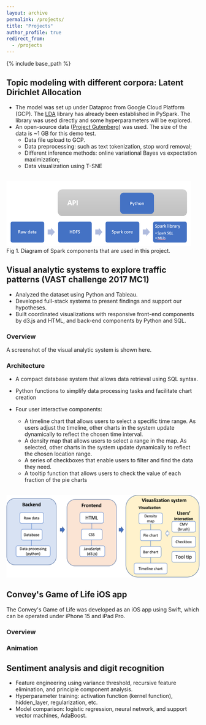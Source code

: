 ```yaml
---
layout: archive
permalink: /projects/
title: "Projects"
author_profile: true
redirect_from: 
  - /projects
---
```


{% include base_path %}

## Topic modeling with different corpora: Latent Dirichlet Allocation
* The model was set up under Dataproc from Google Cloud Platform (GCP). The <a href='https://spark.apache.org/docs/latest/api/python/reference/api/pyspark.ml.clustering.LDA.html'>LDA</a> library has already been established in PySpark. The library was used directly and some hyperparameters will be explored.
* An open-source data (<a href='https://www.gutenberg.org/'>Project Gutenberg</a>) was used. The size of the data is ~1 GB for this demo test. 
  * Data file upload to GCP.
  * Data preprocessing: such as text tokenization, stop word removal; 
  * Different inference methods: online variational Bayes vs expectation maximization; 
  * Data visualization using T-SNE
<br />
<img src="/images/project_1_1.png" alt="project1"><br />
Fig 1. Diagram of Spark components that are used in this project.

## Visual analytic systems to explore traffic patterns (VAST challenge 2017 MC1)
* Analyzed the dataset using Python and Tableau.
* Developed full-stack systems to present findings and support our hypotheses.
* Built coordinated visualizations with responsive front-end components by d3.js and HTML, and back-end components by Python and SQL.


### Overview 
A screenshot of the visual analytic system is shown here.

### Architecture
- A compact database system that allows data retrieval using SQL syntax.

- Python functions to simplify data processing tasks and facilitate chart creation

- Four user interactive components:
  * A timeline chart that allows users to select a specific time range. As users adjust the timeline, other charts in the system update dynamically to reflect the chosen time interval.
  * A density map that allows users to select a range in the map. As selected, other charts in the system update dynamically to reflect the chosen location range.
  * A series of checkboxes that enable users to filter and find the data they need.
  * A tooltip function that allows users to check the value of each fraction of the pie charts

<br />
<img src="/images/project_2_1.png" alt="project2" width="600"><br />

## Convey's Game of Life iOS app

The Convey's Game of Life was developed as an iOS app using Swift, which can be operated under iPhone 15 and iPad Pro.

### Overview 

### Animation

## Sentiment analysis and digit recognition
* Feature engineering using variance threshold, recursive feature elimination, and principle component analysis.
*	Hyperparameter training: activation function (kernel function), hidden_layer, regularization, etc.
*	Model comparison: logistic regression, neural network, and support vector machines, AdaBoost.
